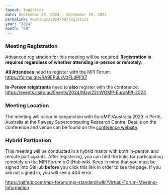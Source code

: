 ```yaml
---
layout: logistics
date: September 23, 2024 - September 24, 2024
permalink: meetings/2024/09/logistics
year: "2024"
month: "09"
---
```


### Meeting Registration

Advanced registration for this meeting will be required. **Registration is
required regardless of whether attending in-person or remotely.**

**All Attendees** need to register with the MPI Forum:
https://forms.gle/RA9EPuLxVzFLdPFX7

**In-Person reigstrants** need to **also** register with the conference:
https://events.csiro.au/Events/2024/May/22/IWOMP-EuroMPI-2024

### Meeting Location

The meeting will occur in conjunction with EuroMPI/Australia 2023 in Perth,
Australia at the Pawsey Supercomputing Research Centre. Details on the
conference and venue can be found on the [conference
website](https://events.vsc.ac.at/event/123/).

### Hybrid Partipation

This meeting will be conducted in a hybrid manor with both in-person and remote
participants. After registering, you can find the links for participating
remotely on the MPI Forum's GitHub wiki. Keep in mind that you must be signed
into GitHub **before** you click this link in order to see the page. If you are
not signed in, you will see a 404 error.

https://github.com/mpi-forum/mpi-standard/wiki/Virtual-Forum-Meeting-Information
